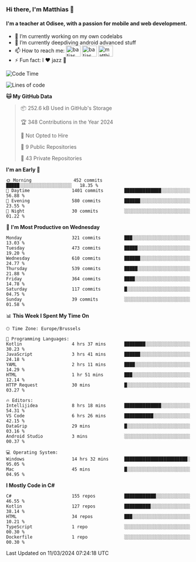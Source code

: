 ### Hi there, I'm Matthias 👋

#### I'm a teacher at Odisee, with a passion for mobile and web development.

- 🔭 I’m currently working on my own codelabs
- 🌱 I’m currently deepdiving android advanced stuff
- 📫 How to reach me: <a href="https://dev.to/batjas" target="_blank"><img align="center" src="https://raw.githubusercontent.com/rahuldkjain/github-profile-readme-generator/master/src/images/icons/Social/devto.svg" alt="batjas" height="30" width="40" /></a>
<a href="https://twitter.com/batjas" target="_blank"><img align="center" src="https://raw.githubusercontent.com/rahuldkjain/github-profile-readme-generator/master/src/images/icons/Social/twitter.svg" alt="batjas" height="30" width="40" /></a>
<a href="https://linkedin.com/in/matthiasdruwé" target="_blank"><img align="center" src="https://raw.githubusercontent.com/rahuldkjain/github-profile-readme-generator/master/src/images/icons/Social/linked-in-alt.svg" alt="matthiasdruwé" height="30" width="40" /></a>
- ⚡ Fun fact: I ❤ jazz 🎷


<!--START_SECTION:waka-->
![Code Time](http://img.shields.io/badge/Code%20Time-1%2C118%20hrs%2055%20mins-blue)

![Lines of code](https://img.shields.io/badge/From%20Hello%20World%20I%27ve%20Written-2.6%20million%20lines%20of%20code-blue)

**🐱 My GitHub Data** 

> 📦 252.6 kB Used in GitHub's Storage 
 > 
> 🏆 348 Contributions in the Year 2024
 > 
> 🚫 Not Opted to Hire
 > 
> 📜 9 Public Repositories 
 > 
> 🔑 43 Private Repositories 
 > 
**I'm an Early 🐤** 

```text
🌞 Morning                452 commits         █████░░░░░░░░░░░░░░░░░░░░   18.35 % 
🌆 Daytime                1401 commits        ██████████████░░░░░░░░░░░   56.88 % 
🌃 Evening                580 commits         ██████░░░░░░░░░░░░░░░░░░░   23.55 % 
🌙 Night                  30 commits          ░░░░░░░░░░░░░░░░░░░░░░░░░   01.22 % 
```
📅 **I'm Most Productive on Wednesday** 

```text
Monday                   321 commits         ███░░░░░░░░░░░░░░░░░░░░░░   13.03 % 
Tuesday                  473 commits         █████░░░░░░░░░░░░░░░░░░░░   19.20 % 
Wednesday                610 commits         ██████░░░░░░░░░░░░░░░░░░░   24.77 % 
Thursday                 539 commits         █████░░░░░░░░░░░░░░░░░░░░   21.88 % 
Friday                   364 commits         ████░░░░░░░░░░░░░░░░░░░░░   14.78 % 
Saturday                 117 commits         █░░░░░░░░░░░░░░░░░░░░░░░░   04.75 % 
Sunday                   39 commits          ░░░░░░░░░░░░░░░░░░░░░░░░░   01.58 % 
```


📊 **This Week I Spent My Time On** 

```text
🕑︎ Time Zone: Europe/Brussels

💬 Programming Languages: 
Kotlin                   4 hrs 37 mins       ████████░░░░░░░░░░░░░░░░░   30.23 % 
JavaScript               3 hrs 41 mins       ██████░░░░░░░░░░░░░░░░░░░   24.18 % 
YAML                     2 hrs 11 mins       ████░░░░░░░░░░░░░░░░░░░░░   14.29 % 
HTML                     1 hr 51 mins        ███░░░░░░░░░░░░░░░░░░░░░░   12.14 % 
HTTP Request             30 mins             █░░░░░░░░░░░░░░░░░░░░░░░░   03.27 % 

🔥 Editors: 
Intellijidea             8 hrs 18 mins       ██████████████░░░░░░░░░░░   54.31 % 
VS Code                  6 hrs 26 mins       ███████████░░░░░░░░░░░░░░   42.15 % 
DataGrip                 29 mins             █░░░░░░░░░░░░░░░░░░░░░░░░   03.16 % 
Android Studio           3 mins              ░░░░░░░░░░░░░░░░░░░░░░░░░   00.37 % 

💻 Operating System: 
Windows                  14 hrs 32 mins      ████████████████████████░   95.05 % 
Mac                      45 mins             █░░░░░░░░░░░░░░░░░░░░░░░░   04.95 % 
```

**I Mostly Code in C#** 

```text
C#                       155 repos           ████████████░░░░░░░░░░░░░   46.55 % 
Kotlin                   127 repos           ██████████░░░░░░░░░░░░░░░   38.14 % 
HTML                     34 repos            ███░░░░░░░░░░░░░░░░░░░░░░   10.21 % 
TypeScript               1 repo              ░░░░░░░░░░░░░░░░░░░░░░░░░   00.30 % 
Dockerfile               1 repo              ░░░░░░░░░░░░░░░░░░░░░░░░░   00.30 % 
```




 Last Updated on 11/03/2024 07:24:18 UTC
<!--END_SECTION:waka-->
